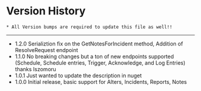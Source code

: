 Version History
====
    * All Version bumps are required to update this file as well!!
----
* 1.2.0 Serializtion fix on the GetNotesForIncident method, Addition of ResolveRequest endpoint
* 1.1.0 No breaking changes but a ton of new endpoints supported (Schedule, Schedule entries, Trigger, Acknowledge, and Log Entries) thanks Iszomoru
* 1.0.1 Just wanted to update the description in nuget 
* 1.0.0 Initial release, basic support for Alters, Incidents, Reports, Notes


